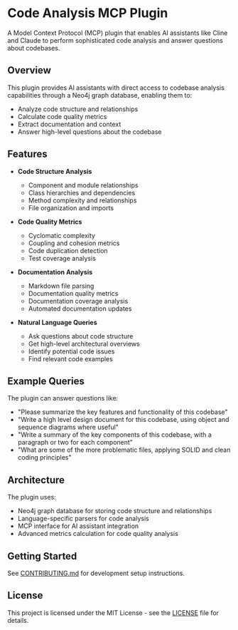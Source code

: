 # Code Analysis MCP Plugin

A Model Context Protocol (MCP) plugin that enables AI assistants like Cline and Claude to perform sophisticated code analysis and answer questions about codebases.

## Overview

This plugin provides AI assistants with direct access to codebase analysis capabilities through a Neo4j graph database, enabling them to:

- Analyze code structure and relationships
- Calculate code quality metrics
- Extract documentation and context
- Answer high-level questions about the codebase

## Features

- **Code Structure Analysis**

  - Component and module relationships
  - Class hierarchies and dependencies
  - Method complexity and relationships
  - File organization and imports

- **Code Quality Metrics**

  - Cyclomatic complexity
  - Coupling and cohesion metrics
  - Code duplication detection
  - Test coverage analysis

- **Documentation Analysis**

  - Markdown file parsing
  - Documentation quality metrics
  - Documentation coverage analysis
  - Automated documentation updates

- **Natural Language Queries**
  - Ask questions about code structure
  - Get high-level architectural overviews
  - Identify potential code issues
  - Find relevant code examples

## Example Queries

The plugin can answer questions like:

- "Please summarize the key features and functionality of this codebase"
- "Write a high level design document for this codebase, using object and sequence diagrams where useful"
- "Write a summary of the key components of this codebase, with a paragraph or two for each component"
- "What are some of the more problematic files, applying SOLID and clean coding principles"

## Architecture

The plugin uses:

- Neo4j graph database for storing code structure and relationships
- Language-specific parsers for code analysis
- MCP interface for AI assistant integration
- Advanced metrics calculation for code quality analysis

## Getting Started

See [CONTRIBUTING.md](CONTRIBUTING.md) for development setup instructions.

## License

This project is licensed under the MIT License - see the [LICENSE](LICENSE) file for details.
